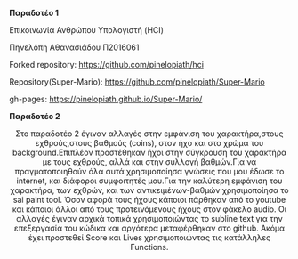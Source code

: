 <b> Παραδοτέο 1 </b>


Επικοινωνία Ανθρώπου Υπολογιστή (HCI)

Πηνελόπη Αθανασιάδου Π2016061

Forked repository: https://github.com/pinelopiath/hci

Repository(Super-Mario): https://github.com/pinelopiath/Super-Mario

gh-pages: https://pinelopiath.github.io/Super-Mario/


<b> Παραδοτέο 2 </b>

<center>Στο παραδοτέο 2 έγιναν αλλαγές στην εμφάνιση του χαρακτήρα,στους εχθρούς,στους βαθμούς (coins),  
στον ήχο και στο χρώμα του background.Επιπλέον προστέθηκαν ήχοι στην σύγκρουση του χαρακτήρα με τους εχθρούς,
αλλά και στην συλλογή βαθμών.Για να πραγματοποιηθούν όλα αυτά χρησιμοποίησα γνώσεις που μου έδωσε το internet,
και διάφοροι συμφοιτητές μου.Για την καλύτερη εμφάνιση του χαρακτήρα, των εχθρών, και των αντικειμένων-βαθμών χρησιμοποίησα το sai paint tool.
Όσον αφορά τους ήχους κάποιοι πάρθηκαν από το youtube και κάποιοι άλλοι από τους προτεινόμενους ήχους στον φάκελο audio.
Οι αλλαγές έγιναν αρχικά τοπικά χρησιμοποιώντας το subline text για την επεξεργασία του κώδικα και αργότερα μεταφέρθηκαν στο github.
Ακόμα έχει προστεθεί Score και Lives χρησιμοποιώντας τις κατάλληλες Functions.</center>

